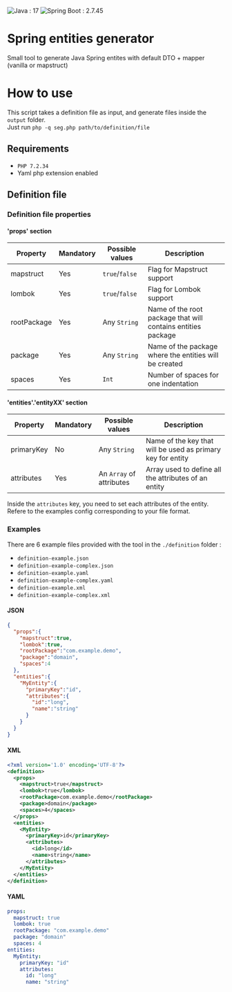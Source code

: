 <p>
<img alt="Java : 17" src="https://img.shields.io/badge/Java-17-green.svg" /> <img alt="Spring Boot : 2.7.45" src="https://img.shields.io/badge/Spring%20Boot-2.7.5-green.svg" />
</p>

# Spring entities generator
Small tool to generate Java Spring entites with default DTO + mapper (vanilla or mapstruct)

# How to use

This script takes a definition file as input, and generate files inside the `output` folder.<br />
Just run `php -q seg.php path/to/definition/file`

## Requirements
- `PHP 7.2.34`
- Yaml php extension enabled

## Definition file

### Definition file properties

#### 'props' section

| Property      | Mandatory     | Possible values | Description    | 
| ------------- | ------------- | ------------- | ------------- |
| mapstruct  | Yes  | `true`/`false` | Flag for Mapstruct support   |
| lombok  | Yes  | `true`/`false` | Flag for Lombok support   |
| rootPackage  | Yes  | Any `String` | Name of the root package that will contains entities package   |
| package  | Yes  | Any `String` | Name of the package where the entities will be created   |
| spaces  | Yes  | `Int` | Number of spaces for one indentation  |

#### 'entities'.'entityXX' section

| Property      | Mandatory     | Possible values | Description    | 
| ------------- | ------------- | ------------- | ------------- |
| primaryKey  | No  | Any `String` | Name of the key that will be used as primary key for entity  |
| attributes  | Yes  | An `Array` of attributes  | Array used to define all the attributes of an entity   |

Inside the `attributes` key, you need to set each attributes of the entity.<br />
Refere to the examples config corresponding to your file format.

### Examples

There are 6 example files provided with the tool in the `./definition` folder :
- `definition-example.json`
- `definition-example-complex.json`
- `definition-example.yaml`
- `definition-example-complex.yaml`
- `definition-example.xml`
- `definition-example-complex.xml`

#### JSON
```json
{
  "props":{
    "mapstruct":true,
    "lombok":true,
    "rootPackage":"com.example.demo",
    "package":"domain",
    "spaces":4
  },
  "entities":{
    "MyEntity":{
      "primaryKey":"id",
      "attributes":{
        "id":"long",
        "name":"string"
      }
    }
  }
}
```

#### XML

```xml
<?xml version='1.0' encoding='UTF-8'?>
<definition>
  <props>
    <mapstruct>true</mapstruct>
    <lombok>true</lombok>
    <rootPackage>com.example.demo</rootPackage>
    <package>domain</package>
    <spaces>4</spaces>
  </props>
  <entities>
    <MyEntity>
      <primaryKey>id</primaryKey>
      <attributes>
        <id>long</id>
        <name>string</name>
      </attributes>
    </MyEntity>
  </entities>
</definition>
```

#### YAML

```yaml
props:
  mapstruct: true
  lombok: true
  rootPackage: "com.example.demo"
  package: "domain"
  spaces: 4
entities:
  MyEntity:
    primaryKey: "id"
    attributes:
      id: "long"
      name: "string"
```